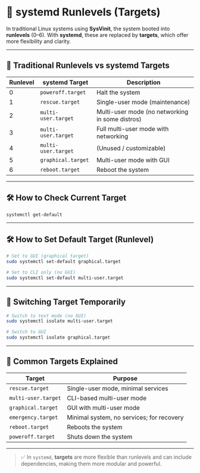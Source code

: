 # 🔄 systemd Runlevels (Targets)

In traditional Linux systems using **SysVinit**, the system booted into **runlevels** (0–6). With **systemd**, these are replaced by **targets**, which offer more flexibility and clarity.

---

## 🔁 Traditional Runlevels vs systemd Targets

| Runlevel | systemd Target         | Description                              |
|----------|------------------------|------------------------------------------|
| 0        | `poweroff.target`      | Halt the system                          |
| 1        | `rescue.target`        | Single-user mode (maintenance)           |
| 2        | `multi-user.target`    | Multi-user mode (no networking in some distros) |
| 3        | `multi-user.target`    | Full multi-user mode with networking     |
| 4        | `multi-user.target`    | (Unused / customizable)                  |
| 5        | `graphical.target`     | Multi-user mode with GUI                 |
| 6        | `reboot.target`        | Reboot the system                        |

---

## 🛠 How to Check Current Target

```bash
systemctl get-default
```

---

## 🛠 How to Set Default Target (Runlevel)

```bash
# Set to GUI (graphical target)
sudo systemctl set-default graphical.target

# Set to CLI only (no GUI)
sudo systemctl set-default multi-user.target
```

---

## 🔁 Switching Target Temporarily

```bash
# Switch to text mode (no GUI)
sudo systemctl isolate multi-user.target

# Switch to GUI
sudo systemctl isolate graphical.target
```

---

## 📍 Common Targets Explained

| Target              | Purpose                                 |
|---------------------|------------------------------------------|
| `rescue.target`     | Single-user mode, minimal services       |
| `multi-user.target` | CLI-based multi-user mode                |
| `graphical.target`  | GUI with multi-user mode                 |
| `emergency.target`  | Minimal system, no services; for recovery |
| `reboot.target`     | Reboots the system                       |
| `poweroff.target`   | Shuts down the system                    |

---

> ✅ In `systemd`, **targets** are more flexible than runlevels and can include dependencies, making them more modular and powerful.

